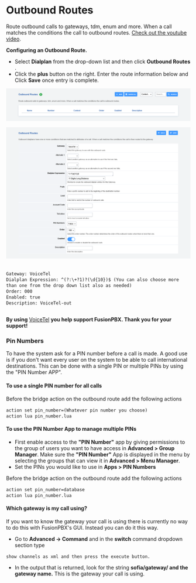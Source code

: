 # Outbound Routes

Route outbound calls to gateways, tdm, enum and more. When a call
matches the conditions the call to outbound routes. [Check out the
youtube video](https://youtu.be/rhyfCKLBI-Y).

**Configuring an Outbound Route.**

-   Select **Dialplan** from the drop-down list and then click
    **Outbound Routes** .
-   Click the **plus** button on the right. Enter the route information
    below and Click **Save** once entry is complete.

![image](../_static/images/dialplan/fusionpbx_outbound_routes1.png)


![image](../_static/images/dialplan/fusionpbx_outbound_routes2.png)

## 

    Gateway: VoiceTel
    Dialplan Expression: ^(?:\+?1)?(\d{10})$ (You can also choose more than one from the drop down list also as needed)
    Order: 000
    Enabled: true
    Description: VoiceTel-out

## 

**By using** [VoiceTel](http://tiny.cc/voicetel) **you help support
FusionPBX. Thank you for your support!**

### Pin Numbers

To have the system ask for a PIN number before a call is made. A good
use is if you don\'t want every user on the system to be able to call
international destinations. This can be done with a single PIN or
multiple PINs by using the \"PIN Number APP\".

#### **To use a single PIN number for all calls**

Before the bridge action on the outbound route add the following actions

    action set pin_number=(Whatever pin number you choose)
    action lua pin_number.lua

#### **To use the PIN Number App to manage multiple PINs**

-   First enable access to the **\"PIN Number\"** app by giving
    permissions to the group of users you want to have access in
    **Advanced \> Group Manager**. Make sure the **\"PIN Number\"** App
    is displayed in the menu by selecting the groups that can view it in
    **Advanced \> Menu Manager**.
-   Set the PINs you would like to use in **Apps \> PIN Numbers**

Before the bridge action on the outbound route add the following actions

    action set pin_number=database
    action lua pin_number.lua

#### Which gateway is my call using?

If you want to know the gateway your call is using there is currently no
way to do this with FusionPBX\'s GUI. Instead you can do it this way.

-   Go to **Advanced -\> Command** and in the **switch** command
    dropdown section type

<!-- -->

    show channels as xml and then press the execute button.

-   In the output that is returned, look for the string **sofia/gateway/
    and the gateway name.** This is the gateway your call is using.
